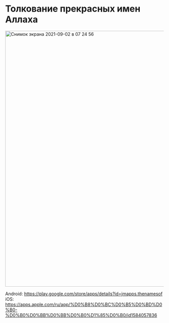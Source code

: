 # Толкование прекрасных имен Аллаха

<img width="811" alt="Снимок экрана 2021-09-02 в 07 24 56" src="https://user-images.githubusercontent.com/40570649/131782429-2593f6a7-e7e1-4d86-bb44-7499cfeaf52a.png">

Android: https://play.google.com/store/apps/details?id=jmapps.thenamesof
iOS: https://apps.apple.com/ru/app/%D0%B8%D0%BC%D0%B5%D0%BD%D0%B0-%D0%B0%D0%BB%D0%BB%D0%B0%D1%85%D0%B0/id1584057836
